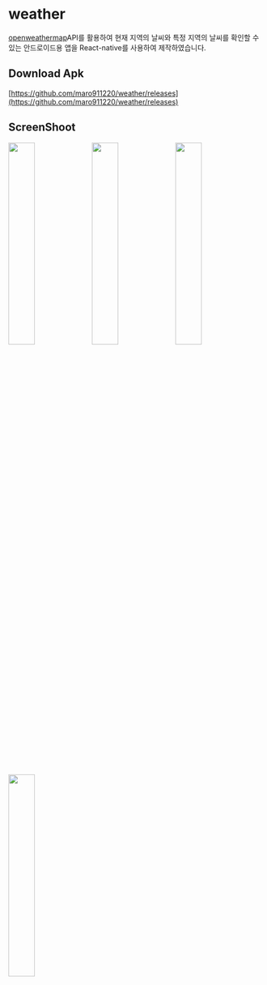 # weather

[openweathermap](https://openweathermap.org/api/)API를 활용하여 현재 지역의 날씨와 특정 지역의 날씨를 확인할 수 있는 안드로이드용 앱을 React-native를 사용하여 제작하였습니다.

## Download Apk

[https://github.com/maro911220/weather/releases](https://github.com/maro911220/weather/releases)

## ScreenShoot

<img src="https://github.com/maro911220/weather/assets/84649949/6304e3f9-2eca-4362-b519-f327db16831f" width="32%" height="auto">
<img src="https://github.com/maro911220/weather/assets/84649949/70eecae9-5098-4be5-b838-a83c1600880e" width="32%" height="auto">
<img src="https://github.com/maro911220/weather/assets/84649949/adbf278f-5ccd-4257-ba71-1390678e28f8" width="32%" height="auto">
<img src="https://github.com/maro911220/weather/assets/84649949/9c4c9079-6880-4949-b487-180b480792bf" width="32%" height="auto">
